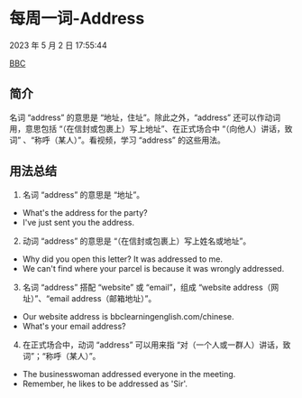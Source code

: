# 每周一词-Address

2023 年 5 月 2 日 17:55:44

[BBC](https://www.bbc.co.uk/learningenglish/chinese/features/english-in-a-minute/ep-230317)

## 简介

名词 “address” 的意思是 “地址，住址”。除此之外，“address” 还可以作动词用，意思包括 “（在信封或包裹上）写上地址”、在正式场合中 “（向他人）讲话，致词” 、“称呼（某人）”。看视频，学习 “address” 的这些用法。

## 用法总结

1. 名词 “address” 的意思是 “地址”。

- What's the address for the party?
- I've just sent you the address.

2. 动词 “address” 的意思是 “（在信封或包裹上）写上姓名或地址”。

- Why did you open this letter? It was addressed to me.
- We can't find where your parcel is because it was wrongly addressed.

3. 名词 “address” 搭配 “website” 或 “email”，组成 “website address（网址）”、“email address（邮箱地址）”。

- Our website address is bbclearningenglish.com/chinese.
- What's your email address?

4. 在正式场合中，动词 “address” 可以用来指 “对（一个人或一群人）讲话，致词”；“称呼（某人）”。

- The businesswoman addressed everyone in the meeting.
- Remember, he likes to be addressed as 'Sir'.
